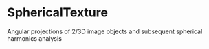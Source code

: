 # SphericalTexture
Angular projections of 2/3D image objects and subsequent spherical harmonics analysis
